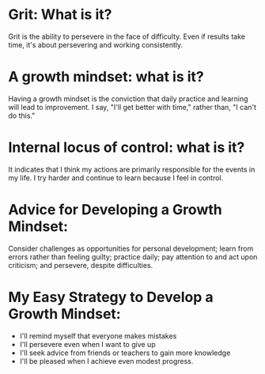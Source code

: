 # Grit: What is it?
Grit is the ability to persevere in the face of difficulty. Even if results take time, it's about persevering and working consistently.

# A growth mindset: what is it?
Having a growth mindset is the conviction that daily practice and learning will lead to improvement. I say, "I'll get better with time," rather than, "I can't do this."

# Internal locus of control: what is it?
It indicates that I think my actions are primarily responsible for the events in my life. I try harder and continue to learn because I feel in control.

# Advice for Developing a Growth Mindset:
Consider challenges as opportunities for personal development; learn from errors rather than feeling guilty; practice daily; pay attention to and act upon criticism; and persevere, despite difficulties.

# My Easy Strategy to Develop a Growth Mindset: 
- I'll remind myself that everyone makes mistakes 
- I'll persevere even when I want to give up 
- I'll seek advice from friends or teachers to gain more knowledge 
- I'll be pleased when I achieve even modest progress.
